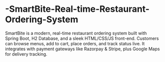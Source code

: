 # -SmartBite-Real-time-Restaurant-Ordering-System
SmartBite is a modern, real-time restaurant ordering system built with Spring Boot, H2 Database, and a sleek HTML/CSS/JS front-end. Customers can browse menus, add to cart, place orders, and track status live. It integrates with payment gateways like Razorpay &amp; Stripe, plus Google Maps for delivery tracking.
